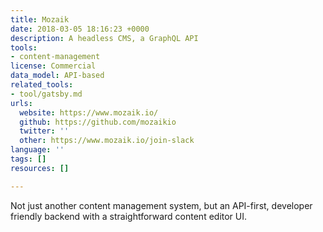 ```yaml
---
title: Mozaik
date: 2018-03-05 18:16:23 +0000
description: A headless CMS, a GraphQL API
tools:
- content-management
license: Commercial
data_model: API-based
related_tools:
- tool/gatsby.md
urls:
  website: https://www.mozaik.io/
  github: https://github.com/mozaikio
  twitter: ''
  other: https://www.mozaik.io/join-slack
language: ''
tags: []
resources: []

---
```

Not just another content management system, but an API-first, developer friendly backend with a straightforward content editor UI.